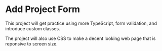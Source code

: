 # Add Project Form 

This project will get practice using more TypeScript, form validation,
and introduce custom classes.

The project will also use CSS to make a decent looking web page
that is reponsive to screen size.

